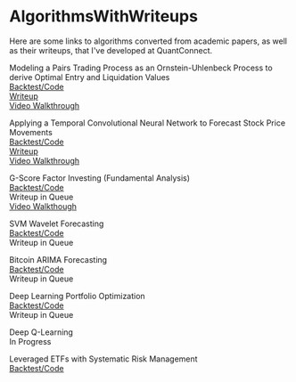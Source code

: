 # AlgorithmsWithWriteups
Here are some links to algorithms converted from academic papers, as well as their writeups, that I've developed at QuantConnect.
  
Modeling a Pairs Trading Process as an Ornstein-Uhlenbeck Process to derive Optimal Entry and Liquidation Values  
[Backtest/Code](https://www.quantconnect.com/terminal/processCache/?request=embedded_backtest_14b6c6614134b8af76818387e9e74232.html)  
[Writeup](https://www.quantconnect.com/tutorials/strategy-library/optimal-pairs-trading)  
[Video Walkthrough](https://www.youtube.com/watch?v=RFj8SPuZ43Y) 
  
Applying a Temporal Convolutional Neural Network to Forecast Stock Price Movements  
[Backtest/Code](https://www.quantconnect.com/terminal/processCache/?request=embedded_backtest_9791a5615cd7ab78c4c70c12e8157014.html)  
[Writeup](https://www.quantconnect.com/tutorials/strategy-library/forecasting-stock-prices-using-a-temporal-cnn-model)  
[Video Walkthrough](https://www.youtube.com/watch?v=yYPhOFfstLY)  
  
G-Score Factor Investing (Fundamental Analysis)  
[Backtest/Code](https://www.quantconnect.com/terminal/processCache/?request=embedded_backtest_a4ddf109c4ac44f27fd8567b5ba053be.html)  
Writeup in Queue  
[Video Walkthough](https://www.youtube.com/watch?v=peaX0z5hA5U)
  
SVM Wavelet Forecasting   
[Backtest/Code](https://www.quantconnect.com/terminal/processCache/?request=embedded_backtest_c5da749bbf6d7b5dee1fa5509d6ad8e5.html)  
Writeup in Queue  

Bitcoin ARIMA Forecasting   
[Backtest/Code](https://www.quantconnect.com/terminal/processCache?request=embedded_backtest_5f73c6cec527c2665a194c8fc9dd94e1.html)  
Writeup in Queue  

Deep Learning Portfolio Optimization  
[Backtest/Code](https://www.quantconnect.com/terminal/processCache?request=embedded_backtest_ada1a6401f92e810a0f13c47fbee7921.html)  
Writeup in Queue  

Deep Q-Learning   
In Progress  
   
Leveraged ETFs with Systematic Risk Management  
[Backtest/Code](https://www.quantconnect.com/tutorials/strategy-library/leveraged-etfs-with-systematic-risk-management)  
